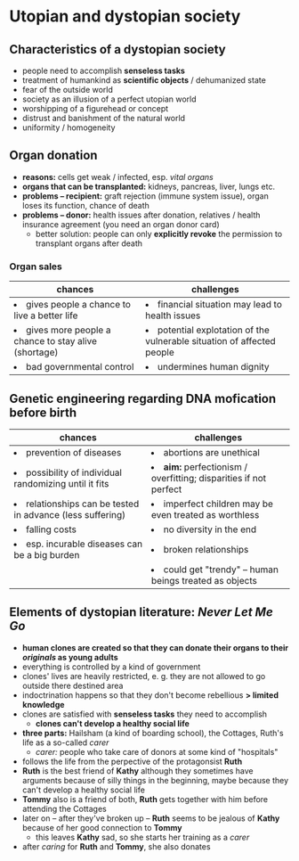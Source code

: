 # Utopian and dystopian society

## Characteristics of a dystopian society

- people need to accomplish **senseless tasks**
- treatment of humankind as **scientific objects** / dehumanized state
- fear of the outside world
- society as an illusion of a perfect utopian world
- worshipping of a figurehead or concept
- distrust and banishment of the natural world
- uniformity / homogeneity

## Organ donation

- **reasons:** cells get weak / infected, esp. *vital organs*
- **organs that can be transplanted:** kidneys, pancreas, liver, lungs etc.
- **problems – recipient:** graft rejection (immune system issue), organ loses its function, chance of death
- **problems – donor:** health issues after donation, relatives / health insurance agreement (you need an organ donor card)
	- better solution: people can only **explicitly revoke** the permission to transplant organs after death

### Organ sales

| chances | challenges |
| --- | --- |
| <li>gives people a chance to live a better life</li> | <li>financial situation may lead to health issues</li> |
| <li>gives more people a chance to stay alive (shortage)</li> | <li>potential explotation of the vulnerable situation of affected people</li> |
| <li>bad governmental control</li> | <li>undermines human dignity</li> |

## Genetic engineering regarding DNA mofication before birth

| chances | challenges |
| --- | --- |
| <li>prevention of diseases</li> | <li>abortions are unethical</li> |
| <li>possibility of individual randomizing until it fits</li> | <li>**aim:** perfectionism / overfitting; disparities if not perfect</li> |
| <li>relationships can be tested in advance (less suffering)</li> | <li>imperfect children may be even treated as worthless</li> |
| <li>falling costs</li> | <li>no diversity in the end</li> |
| <li>esp. incurable diseases can be a big burden</li> | <li>broken relationships</li> |
| | <li>could get "trendy" – human beings treated as objects</li> |

## Elements of dystopian literature: *Never Let Me Go*

- **human clones are created so that they can donate their organs to their *originals* as young adults**
- everything is controlled by a kind of government
- clones' lives are heavily restricted, e. g. they are not allowed to go outside there destined area
- indoctrination happens so that they don't become rebellious **> limited knowledge**
- clones are satisfied with **senseless tasks** they need to accomplish
	- **clones can't develop a healthy social life**
- **three parts:** Hailsham (a kind of boarding school), the Cottages, Ruth's life as a so-called *carer*
	- *carer:* people who take care of donors at some kind of "hospitals"
- follows the life from the perpective of the protagonsist **Ruth**
- **Ruth** is the best friend of **Kathy** although they sometimes have arguments because of silly things in the beginning, maybe because they can't develop a healthy social life
- **Tommy** also is a friend of both, **Ruth** gets together with him before attending the Cottages
- later on – after they've broken up – **Ruth** seems to be jealous of **Kathy** because of her good connection to **Tommy**
	- this leaves **Kathy** sad, so she starts her training as a *carer*
- after *caring* for **Ruth** and **Tommy**, she also donates
<!--stackedit_data:
eyJoaXN0b3J5IjpbLTE2Nzc1Nzk2NzgsMTAyNTM4MjQ0MCwtMj
Y4MTY2NzU5LDk3NTM1Mzk4NiwtMTc1ODY0MDY0MiwxNDc1MTk4
MzMxLC0xMjM3Mjk0MjgzLC0xMzcwOTkyODgyLC02ODk3NzM4Mz
JdfQ==
-->
